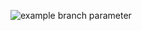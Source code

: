 ![example branch parameter](https://github.com/Fiona-katharina/MicroserviceInGo/actions/workflows/go.yml/badge.svg?branch=main)
